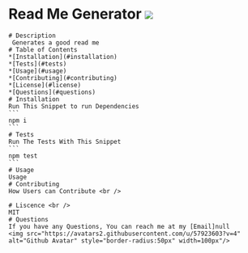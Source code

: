  # Read Me Generator ![](https://img.shields.io/badge/License-MIT-important) 
    # Description 
     Generates a good read me
    # Table of Contents
    *[Installation](#installation)
    *[Tests](#tests)
    *[Usage](#usage)
    *[Contributing](#contributing)
    *[License](#license)
    *[Questions](#questions)
    # Installation
    Run This Snippet to run Dependencies
    ```
    npm i
    ```
    # Tests
    Run The Tests With This Snippet
    ```
    npm test
    ```
    # Usage 
    Usage
    # Contributing
    How Users can Contribute <br />
    
    # Liscence <br />
    MIT
    # Questions
    If you have any Questions, You can reach me at my [Email]null
    <img src="https://avatars2.githubusercontent.com/u/57923603?v=4" alt="Github Avatar" style="border-radius:50px" width=100px"/>
    